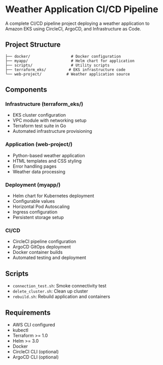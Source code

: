# Weather Application CI/CD Pipeline

A complete CI/CD pipeline project deploying a weather application to Amazon EKS using CircleCI, ArgoCD, and Infrastructure as Code.

## Project Structure

```
├── docker/                  # Docker configuration
├── myapp/                   # Helm chart for application
├── scripts/                 # Utility scripts
├── terraform_eks/          # EKS infrastructure code
└── web-project/           # Weather application source
```

## Components

### Infrastructure (terraform_eks/)
- EKS cluster configuration
- VPC module with networking setup
- Terraform test suite in Go
- Automated infrastructure provisioning

### Application (web-project/)
- Python-based weather application
- HTML templates and CSS styling
- Error handling pages
- Weather data processing

### Deployment (myapp/)
- Helm chart for Kubernetes deployment
- Configurable values
- Horizontal Pod Autoscaling
- Ingress configuration
- Persistent storage setup

### CI/CD
- CircleCI pipeline configuration
- ArgoCD GitOps deployment
- Docker container builds
- Automated testing and deployment


## Scripts

- `connection_test.sh`: Smoke connectivity test
- `delete_cluster.sh`: Clean up cluster
- `rebuild.sh`: Rebuild application and containers

## Requirements

- AWS CLI configured
- kubectl
- Terraform >= 1.0
- Helm >= 3.0
- Docker
- CircleCI CLI (optional)
- ArgoCD CLI (optional)



